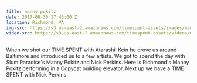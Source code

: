 ```yaml
---
title: manny pokitz
date: 2017-08-30 17:46:00 Z
location: Richmond, VA
img-src: https://s3.us-east-2.amazonaws.com/timespent-assets/images/manny-pokitz.png
video-src: https://s3.us-east-2.amazonaws.com/timespent-assets/videos/manny-pokitz.mp4
---
```


When we shot our TIME SPENT with Atarashii Kein he drove us around Baltimore and introduced us to a few artists. We got to spend the day with Slum Paradise's Manny Pokitz and Nick Perkins. Here is Richmond's Manny Pokitz performing in a Copycat building elevator. Next up we have a TIME SPENT with Nick Perkins